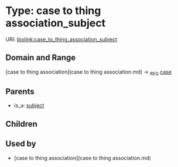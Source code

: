 
# Type: case to thing association_subject




URI: [biolink:case_to_thing_association_subject](https://w3id.org/biolink/vocab/case_to_thing_association_subject)


## Domain and Range

[case to thing association](case to thing association.md) ->  <sub>REQ</sub> [case](case.md)

## Parents

 *  is_a: [subject](subject.md)

## Children


## Used by

 * [case to thing association](case to thing association.md)
